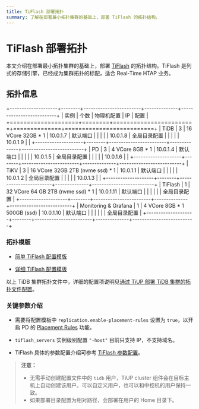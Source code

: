 ```yaml
---
title: TiFlash 部署拓扑
summary: 了解在部署最小拓扑集群的基础上，部署 TiFlash 的拓扑结构。
---
```


# TiFlash 部署拓扑

本文介绍在部署最小拓扑集群的基础上，部署 [TiFlash](/tiflash/tiflash-overview.md) 的拓扑结构。TiFlash 是列式的存储引擎，已经成为集群拓扑的标配，适合 Real-Time HTAP 业务。

## 拓扑信息

+--------------------+--------+------------------------+--------------+--------------------------+
| 实例               | 个数    | 物理机配置               | IP           | 配置                      |
+====================+========+========================+==============+==========================+
| TiDB               | 3      | 16 VCore 32GB * 1      | 10.0.1.7     | 默认端口                  |
|                    |        |                        | 10.0.1.8     | 全局目录配置               |
|                    |        |                        | 10.0.1.9     |                          |
+--------------------+--------+------------------------+--------------+--------------------------+
| PD                 | 3      | 4 VCore 8GB * 1        | 10.0.1.4     | 默认端口                  |
|                    |        |                        | 10.0.1.5     | 全局目录配置               |
|                    |        |                        | 10.0.1.6     |                          |
+--------------------+--------+------------------------+--------------+--------------------------+
| TiKV               | 3      | 16 VCore 32GB 2TB (nvme ssd) * 1 | 10.0.1.1 | 默认端口            |
|                    |        |                        | 10.0.1.2     | 全局目录配置               |
|                    |        |                        | 10.0.1.3     |                          |
+--------------------+--------+------------------------+--------------+--------------------------+
| TiFlash            | 1      | 32 VCore 64 GB 2TB (nvme ssd) * 1 | 10.0.1.11 | 默认端口          |
|                    |        |                        |              | 全局目录配置               |
+--------------------+--------+------------------------+--------------+--------------------------+
| Monitoring & Grafana | 1    | 4 VCore 8GB * 1 500GB (ssd) | 10.0.1.10 | 默认端口                |
|                    |        |                        |              | 全局目录配置               |
+--------------------+--------+------------------------+--------------+--------------------------+

### 拓扑模版

- [简单 TiFlash 配置模版](https://github.com/pingcap/docs/blob/master/config-templates/simple-tiflash.yaml)

- [详细 TiFlash 配置模版](https://github.com/pingcap/docs/blob/master/config-templates/complex-tiflash.yaml)

以上 TiDB 集群拓扑文件中，详细的配置项说明见[通过 TiUP 部署 TiDB 集群的拓扑文件配置](/tiup/tiup-cluster-topology-reference.md#tiflash_servers)。

### 关键参数介绍

- 需要将配置模板中 `replication.enable-placement-rules` 设置为 `true`，以开启 PD 的 [Placement Rules](/configure-placement-rules.md) 功能。

- `tiflash_servers` 实例级别配置 `"-host"` 目前只支持 IP，不支持域名。

- TiFlash 具体的参数配置介绍可参考 [TiFlash 参数配置](/tiflash/tiflash-configuration.md)。

> **注意：**
>
> - 无需手动创建配置文件中的 `tidb` 用户，TiUP cluster 组件会在目标主机上自动创建该用户。可以自定义用户，也可以和中控机的用户保持一致。
> - 如果部署目录配置为相对路径，会部署在用户的 Home 目录下。
